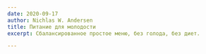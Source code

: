 ```yaml
---
date: 2020-09-17
author: Nichlas W. Andersen
title: Питание для молодости
excerpt: Сбалансированное простое меню, без голода, без диет.

---
```

